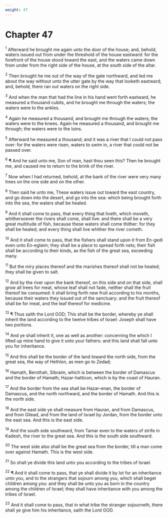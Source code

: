 ```yaml
---
weight: 47
---
```


# Chapter 47

<sup>1</sup> Afterward he brought me again unto the door of the house; and, behold, waters issued out from under the threshold of the house eastward: for the forefront of the house stood toward the east, and the waters came down from under from the right side of the house, at the south side of the altar. 

<sup>2</sup> Then brought he me out of the way of the gate northward, and led me about the way without unto the utter gate by the way that looketh eastward; and, behold, there ran out waters on the right side. 

<sup>3</sup> And when the man that had the line in his hand went forth eastward, he measured a thousand cubits, and he brought me through the waters; the waters were to the ankles. 

<sup>4</sup> Again he measured a thousand, and brought me through the waters; the waters were to the knees. Again he measured a thousand, and brought me through; the waters were to the loins. 

<sup>5</sup> Afterward he measured a thousand; and it was a river that I could not pass over: for the waters were risen, waters to swim in, a river that could not be passed over. 

<sup>6</sup> ¶ And he said unto me, Son of man, hast thou seen this? Then he brought me, and caused me to return to the brink of the river. 

<sup>7</sup> Now when I had returned, behold, at the bank of the river were very many trees on the one side and on the other. 

<sup>8</sup> Then said he unto me, These waters issue out toward the east country, and go down into the desert, and go into the sea: which being brought forth into the sea, the waters shall be healed. 

<sup>9</sup> And it shall come to pass, that every thing that liveth, which moveth, whithersoever the rivers shall come, shall live: and there shall be a very great multitude of fish, because these waters shall come thither: for they shall be healed; and every thing shall live whither the river cometh. 

<sup>10</sup> And it shall come to pass, that the fishers shall stand upon it from En-gedi even unto En-eglaim; they shall be a place to spread forth nets; their fish shall be according to their kinds, as the fish of the great sea, exceeding many. 

<sup>11</sup> But the miry places thereof and the marishes thereof shall not be healed; they shall be given to salt. 

<sup>12</sup> And by the river upon the bank thereof, on this side and on that side, shall grow all trees for meat, whose leaf shall not fade, neither shall the fruit thereof be consumed: it shall bring forth new fruit according to his months, because their waters they issued out of the sanctuary: and the fruit thereof shall be for meat, and the leaf thereof for medicine. 

<sup>13</sup> ¶ Thus saith the Lord GOD; This shall be the border, whereby ye shall inherit the land according to the twelve tribes of Israel: Joseph shall have two portions. 

<sup>14</sup> And ye shall inherit it, one as well as another: concerning the which I lifted up mine hand to give it unto your fathers: and this land shall fall unto you for inheritance. 

<sup>15</sup> And this shall be the border of the land toward the north side, from the great sea, the way of Hethlon, as men go to Zedad; 

<sup>16</sup> Hamath, Berothah, Sibraim, which is between the border of Damascus and the border of Hamath; Hazar-hatticon, which is by the coast of Hauran. 

<sup>17</sup> And the border from the sea shall be Hazar-enan, the border of Damascus, and the north northward, and the border of Hamath. And this is the north side. 

<sup>18</sup> And the east side ye shall measure from Hauran, and from Damascus, and from Gilead, and from the land of Israel by Jordan, from the border unto the east sea. And this is the east side. 

<sup>19</sup> And the south side southward, from Tamar even to the waters of strife in Kadesh, the river to the great sea. And this is the south side southward. 

<sup>20</sup> The west side also shall be the great sea from the border, till a man come over against Hamath. This is the west side. 

<sup>21</sup> So shall ye divide this land unto you according to the tribes of Israel. 

<sup>22</sup> ¶ And it shall come to pass, that ye shall divide it by lot for an inheritance unto you, and to the strangers that sojourn among you, which shall beget children among you: and they shall be unto you as born in the country among the children of Israel; they shall have inheritance with you among the tribes of Israel. 

<sup>23</sup> And it shall come to pass, that in what tribe the stranger sojourneth, there shall ye give him his inheritance, saith the Lord GOD. 


